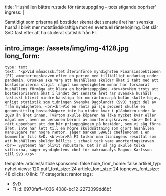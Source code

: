 title: 'Hushållen bättre rustade för ränteuppgång – trots stigande bopriser'
ingress: |
  <p>Samtidigt som priserna på bostäder skenat det senaste året har svenska hushåll blivit mer motståndskraftiga mot en eventuell räntehöjning. Det slår SvD fast efter att ha studerat statistik från FI.
  </p>
  
intro_image: /assets/img/img-4128.jpg
long_form:
  -
    type: text
    text: '<p>Vid månadsskiftet återinförde myndigheten Finansinspektionen (FI) amorteringskraven efter en period med tillfälligt undantag under pandemin. Orsaken ska vara att hushållens skulder ökat i takt med att bostadspriserna stigit, något som myndigheten menar har försämrat hushållens förmåga att klara en boränteuppgång. <br><br>Men trots att bostadspriserna ökat i landet det senaste året har svenska hushåll faktiskt blivit mindre känsliga för om räntorna på bolån skulle höjas, enligt statistik som tidningen Svenska Dagblandet (SvD) tagit del av från myndigheten. <br><br>Vid en ränta på sju procent skulle en genomsnittlig bostadsköpare inte ha mindre kvar i plånboken under år 2020 än året innan. Tvärtom skulle köparen ha lika mycket kvar eller något mer, även om personen berörs av amorteringskraven. <br>– Det är rätt uppenbart att den här prisuppgången på bostäder, som vi såg förra året, inte har lett till en högre skuldsättning som gjort hushållen känsligare för högre räntor, säger banken SBAB:s chefsekonom i en kommentar till SvD. <br><br>På FI tolkar man tidningens resultat som att hushållens skulder hållits i schack tack vare amorteringskraven.<br>– Systemet har blivit robustare. Det är så jag skulle tolka siffrorna, säger myndighetens chef för makroanalys Magnus Karlsson till SvD.</p>'
template: articles/article
sponsored: false
hide_from_home: false
artikel_typ: nyhet
views: 120
puff_font_size: 24
article_font_size: 24
topnews_font_size: 48
clicks: 0
link: '1'
categories: rantor
tags:
  - SvD
  - FI
id: 6970faff-4036-4088-bc12-2273099dd6b5
